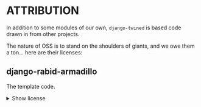 # ATTRIBUTION

In addition to some modules of our own, `django-twined` is based code drawn in from other projects.

The nature of OSS is to stand on the shoulders of giants, and we owe them a ton... here are their licenses:

## django-rabid-armadillo

The template code.

<details>
  <summary>Show license</summary>

MIT License

Based on django-app-template, Copyright (c) 2020-2022 Tom Clark

Permission is hereby granted, free of charge, to any person obtaining a copy
of this software and associated documentation files (the "Software"), to deal
in the Software without restriction, including without limitation the rights
to use, copy, modify, merge, publish, distribute, sublicense, and/or sell
copies of the Software, and to permit persons to whom the Software is
furnished to do so, subject to the following conditions:

The above copyright notice and this permission notice shall be included in all
copies or substantial portions of the Software.

THE SOFTWARE IS PROVIDED "AS IS", WITHOUT WARRANTY OF ANY KIND, EXPRESS OR
IMPLIED, INCLUDING BUT NOT LIMITED TO THE WARRANTIES OF MERCHANTABILITY,
FITNESS FOR A PARTICULAR PURPOSE AND NONINFRINGEMENT. IN NO EVENT SHALL THE
AUTHORS OR COPYRIGHT HOLDERS BE LIABLE FOR ANY CLAIM, DAMAGES OR OTHER
LIABILITY, WHETHER IN AN ACTION OF CONTRACT, TORT OR OTHERWISE, ARISING FROM,
OUT OF OR IN CONNECTION WITH THE SOFTWARE OR THE USE OR OTHER DEALINGS IN THE
SOFTWARE.

</details>

